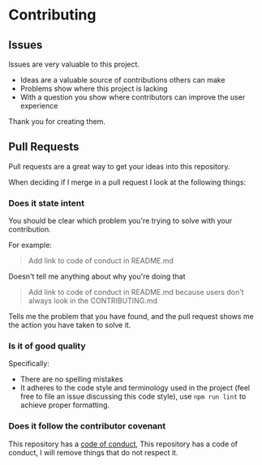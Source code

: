 # Contributing

## Issues

Issues are very valuable to this project.

* Ideas are a valuable source of contributions others can make
* Problems show where this project is lacking
* With a question you show where contributors can improve the user experience

Thank you for creating them.

## Pull Requests

Pull requests are a great way to get your ideas into this repository.

When deciding if I merge in a pull request I look at the following things:

### Does it state intent

You should be clear which problem you're trying to solve with your contribution.

For example:

> Add link to code of conduct in README.md

Doesn't tell me anything about why you're doing that

> Add link to code of conduct in README.md because users don't always look in the CONTRIBUTING.md

Tells me the problem that you have found, and the pull request shows me the action you have taken to solve it.


### Is it of good quality

Specifically:

* There are no spelling mistakes
* It adheres to the code style and terminology used in the project (feel free to file an issue discussing this code style), use `npm run lint` to achieve proper formatting.

### Does it follow the contributor covenant

This repository has a [code of conduct](https://www.contributor-covenant.org/version/2/0/code_of_conduct/), This repository has a code of conduct, I will remove things that do not respect it.